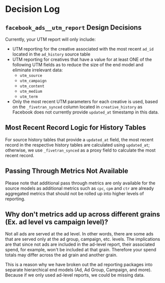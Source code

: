 # Decision Log

## `facebook_ads__utm_report` Design Decisions
Currently, your UTM report will only include:
- UTM reporting for the creative associated with the most recent `ad_id` located in the `ad_history` source table
- UTM reporting for creatives that have a value for at least ONE of the following UTM fields as to reduce the size of the end model and eliminate irrelevant data:
    - `utm_source`
    - `utm_campaign`
    - `utm_content`
    - `utm_medium`
    - `utm_term`
- Only the most recent UTM parameters for each creative is used, based on the `_fivetran_synced` column located in `creative_history` as Facebook does not currently provide `updated_at` timestamp in this data.

## Most Recent Record Logic for History Tables
For source history tables that provide a `updated_at` field, the most recent record in the respective history tables are calculated using `updated_at`; otherwise, we use `_fivetran_synced` as a proxy field to calculate the most recent record. 

## Passing Through Metrics Not Available 
Please note that additional pass through metrics are only available for the source models as additional metrics such as `cpc`, `cpm` and `ctr` are already aggregated metrics that should not be rolled up into higher levels of reporting.

## Why don't metrics add up across different grains (Ex. ad level vs campaign level)?
Not all ads are served at the ad level. In other words, there are some ads that are served only at the ad group, campaign, etc. levels. The implications are that since not ads are included in the ad-level report, their associated spend, for example, won't be included at that grain. Therefore your spend totals may differ across the ad grain and another grain. 

This is a reason why we have broken out the ad reporting packages into separate hierarchical end models (Ad, Ad Group, Campaign, and more). Because if we only used ad-level reports, we could be missing data.